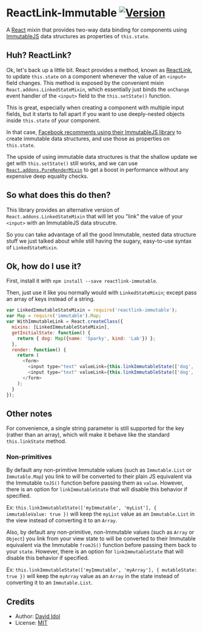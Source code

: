 ReactLink-Immutable [![Version][npm-image]][npm-url]
===================

A [React](https://facebook.github.io/react/) mixin that provides two-way data binding for components using [ImmutableJS](https://facebook.github.io/immutable-js/) data structures as properties of `this.state`.

## Huh? ReactLink?

Ok, let's back up a little bit. React provides a method, known as [ReactLink](https://facebook.github.io/react/docs/two-way-binding-helpers.html), to update `this.state` on a component whenever the value of an `<input>` field changes. This method is exposed by the convenient mixin `React.addons.LinkedStateMixin`, which essentially just binds the `onChange` event handler of the `<input>` field to the `this.setState()` function.

This is great, especially when creating a component with multiple input fields, but it starts to fall apart if you want to use deeply-nested objects inside `this.state` of your component.

In that case, [Facebook recomments using their ImmutableJS library](https://github.com/facebook/immutable-js/wiki/Immutable-as-React-state) to create immutable data structures, and use those as properties on `this.state`.

The upside of using immutable data structures is that the shallow update we get with `this.setState()` still works, and we can use [`React.addons.PureRenderMixin`](https://facebook.github.io/react/docs/pure-render-mixin.html) to get a boost in performance without any expensive deep equality checks.

## So what does this do then?

This library provides an alternative version of `React.addons.LinkedStateMixin` that will let you "link" the value of your `<input>` with an ImmutableJS data strucutre.

So you can take advantage of all the good Immutable, nested data structure stuff we just talked about while still having the sugary, easy-to-use syntax of `LinkedStateMixin`.

## Ok, how do I use it?

First, install it with `npm install --save reactlink-immutable`.

Then, just use it like you normally would with `LinkedStateMixin`; except pass an array of keys instead of a string.

```js
var LinkedImmutableStateMixin = require('reactlink-immutable');
var Map = require('immutable').Map;
var WithImmutableLink = React.createClass({
  mixins: [LinkedImmutableStateMixin],
  getInitialState: function() {
    return { dog: Map({name: 'Sparky', kind: 'Lab'}) };
  },
  render: function() {
    return (
      <form>
        <input type="text" valueLink={this.linkImmutableState(['dog', 'name'])} />
        <input type="text" valueLink={this.linkImmutableState(['dog', 'kind'])} />
      </form>
    );
  }
});
```

## Other notes

For convenience, a single string parameter is still supported for the key (rather than an array), which will make it behave like the standard `this.linkState` method.

### Non-primitives

By default any non-primitive Immutable values (such as `Immutable.List` or `Immutable.Map`) you link to will be converted to their plain JS equivalent via the Immutable `toJS()` function before passing them as `value`. However, there is an option for `linkImmutableState` that will disable this behavior if specified.

Ex: `this.linkImmutableState(['myImmutable', 'myList'], { immutableValue: true })` will keep the `myList` value as an `Immutable.List` in the view instead of converting it to an `Array`.

Also, by default any non-primitive, non-Immutable values (such as `Array` or `Object`) you link from your view state to will be converted to their Immutable equivalent via the Immutable `fromJS()` function before passing them back to your `state`. However, there is an option for `linkImmutableState` that will disable this behavior if specified.

Ex: `this.linkImmutableState(['myImmutable', 'myArray'], { mutableState: true })` will keep the `myArray` value as an `Array` in the state instead of converting it to an `Immutable.List`.

## Credits

- Author: [David Idol](http://daveidol.com)
- License: [MIT](http://opensource.org/licenses/MIT)


[npm-image]: https://img.shields.io/npm/v/reactlink-immutable.svg?style=flat-square
[npm-url]: https://www.npmjs.org/package/reactlink-immutable
